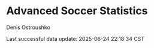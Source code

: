 # Advanced Soccer Statistics
Denis Ostroushko

<!-- gfm -->

Last successful data update: 2025-06-24 22:18:34 CST
